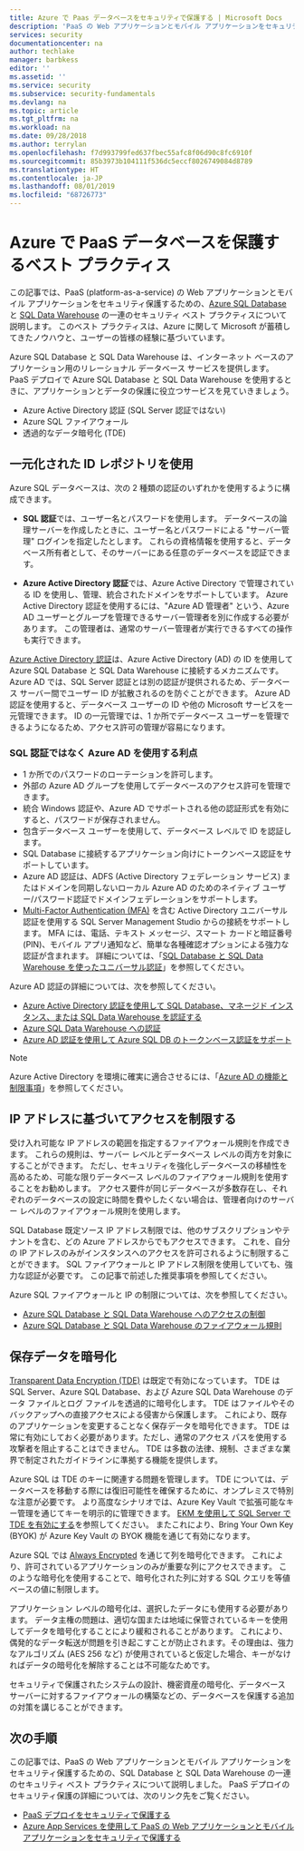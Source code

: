 ```yaml
---
title: Azure で Paas データベースをセキュリティで保護する | Microsoft Docs
description: 'PaaS の Web アプリケーションとモバイル アプリケーションをセキュリティ保護するための、Azure SQL Database と SQL Data Warehouse のセキュリティ ベスト プラクティスについて説明します。 '
services: security
documentationcenter: na
author: techlake
manager: barbkess
editor: ''
ms.assetid: ''
ms.service: security
ms.subservice: security-fundamentals
ms.devlang: na
ms.topic: article
ms.tgt_pltfrm: na
ms.workload: na
ms.date: 09/28/2018
ms.author: terrylan
ms.openlocfilehash: f7d993799fed637fbec55afc8f06d90c8fc6910f
ms.sourcegitcommit: 85b3973b104111f536dc5eccf8026749084d8789
ms.translationtype: HT
ms.contentlocale: ja-JP
ms.lasthandoff: 08/01/2019
ms.locfileid: "68726773"
---
```

# <a name="best-practices-for-securing-paas-databases-in-azure"></a>Azure で PaaS データベースを保護するベスト プラクティス

この記事では、PaaS (platform-as-a-service) の Web アプリケーションとモバイル アプリケーションをセキュリティ保護するための、[Azure SQL Database](../../sql-database/sql-database-technical-overview.md) と [SQL Data Warehouse](../../sql-data-warehouse/sql-data-warehouse-overview-what-is.md) の一連のセキュリティ ベスト プラクティスについて説明します。 このベスト プラクティスは、Azure に関して Microsoft が蓄積してきたノウハウと、ユーザーの皆様の経験に基づいています。

Azure SQL Database と SQL Data Warehouse は、インターネット ベースのアプリケーション用のリレーショナル データベース サービスを提供します。 PaaS デプロイで Azure SQL Database と SQL Data Warehouse を使用するときに、アプリケーションとデータの保護に役立つサービスを見ていきましょう。

- Azure Active Directory 認証 (SQL Server 認証ではない)
- Azure SQL ファイアウォール
- 透過的なデータ暗号化 (TDE)

## <a name="use-a-centralized-identity-repository"></a>一元化された ID レポジトリを使用
Azure SQL データベースは、次の 2 種類の認証のいずれかを使用するように構成できます。

- **SQL 認証**では、ユーザー名とパスワードを使用します。 データベースの論理サーバーを作成したときに、ユーザー名とパスワードによる "サーバー管理" ログインを指定したとします。 これらの資格情報を使用すると、データベース所有者として、そのサーバーにある任意のデータベースを認証できます。

- **Azure Active Directory 認証**では、Azure Active Directory で管理されている ID を使用し、管理、統合されたドメインをサポートしています。 Azure Active Directory 認証を使用するには、"Azure AD 管理者" という、Azure AD ユーザーとグループを管理できるサーバー管理者を別に作成する必要があります。 この管理者は、通常のサーバー管理者が実行できるすべての操作も実行できます。

[Azure Active Directory 認証](../../active-directory/develop/authentication-scenarios.md)は、Azure Active Directory (AD) の ID を使用して Azure SQL Database と SQL Data Warehouse に接続するメカニズムです。 Azure AD では、SQL Server 認証とは別の認証が提供されるため、データベース サーバー間でユーザー ID が拡散されるのを防ぐことができます。 Azure AD 認証を使用すると、データベース ユーザーの ID や他の Microsoft サービスを一元管理できます。 ID の一元管理では、1 か所でデータベース ユーザーを管理できるようになるため、アクセス許可の管理が容易になります。  

### <a name="benefits-of-using-azure-ad-instead-of-sql-authentication"></a>SQL 認証ではなく Azure AD を使用する利点
- 1 か所でのパスワードのローテーションを許可します。
- 外部の Azure AD グループを使用してデータベースのアクセス許可を管理できます。
- 統合 Windows 認証や、Azure AD でサポートされる他の認証形式を有効にすると、パスワードが保存されません。
- 包含データベース ユーザーを使用して、データベース レベルで ID を認証します。
- SQL Database に接続するアプリケーション向けにトークンベース認証をサポートしています。
- Azure AD 認証は、ADFS (Active Directory フェデレーション サービス) またはドメインを同期しないローカル Azure AD のためのネイティブ ユーザー/パスワード認証でドメインフェデレーションをサポートします。
- [Multi-Factor Authentication (MFA)](/azure/active-directory/authentication/multi-factor-authentication) を含む Active Directory ユニバーサル認証を使用する SQL Server Management Studio からの接続をサポートします。 MFA には、電話、テキスト メッセージ、スマート カードと暗証番号 (PIN)、モバイル アプリ通知など、簡単な各種確認オプションによる強力な認証が含まれます。 詳細については、「[SQL Database と SQL Data Warehouse を使ったユニバーサル認証](../../sql-database/sql-database-ssms-mfa-authentication.md)」を参照してください。

Azure AD 認証の詳細については、次を参照してください。

- [Azure Active Directory 認証を使用して SQL Database、マネージド インスタンス、または SQL Data Warehouse を認証する](../../sql-database/sql-database-aad-authentication.md)
- [Azure SQL Data Warehouse への認証](../../sql-data-warehouse/sql-data-warehouse-authentication.md)
- [Azure AD 認証を使用して Azure SQL DB のトークンベース認証をサポート](../../sql-database/sql-database-aad-authentication.md)

> [!NOTE]
> Azure Active Directory を環境に確実に適合させるには、「[Azure AD の機能と制限事項](../../sql-database/sql-database-aad-authentication.md#azure-ad-features-and-limitations)」を参照してください。
>
>

## <a name="restrict-access-based-on-ip-address"></a>IP アドレスに基づいてアクセスを制限する
受け入れ可能な IP アドレスの範囲を指定するファイアウォール規則を作成できます。 これらの規則は、サーバー レベルとデータベース レベルの両方を対象にすることができます。 ただし、セキュリティを強化しデータベースの移植性を高めるため、可能な限りデータベース レベルのファイアウォール規則を使用することをお勧めします。 アクセス要件が同じデータベースが多数存在し、それぞれのデータベースの設定に時間を費やしたくない場合は、管理者向けのサーバー レベルのファイアウォール規則を使用します。

SQL Database 既定ソース IP アドレス制限では、他のサブスクリプションやテナントを含む、どの Azure アドレスからでもアクセスできます。 これを、自分の IP アドレスのみがインスタンスへのアクセスを許可されるように制限することができます。 SQL ファイアウォールと IP アドレス制限を使用していても、強力な認証が必要です。 この記事で前述した推奨事項を参照してください。

Azure SQL ファイアウォールと IP の制限については、次を参照してください。

- [Azure SQL Database と SQL Data Warehouse へのアクセスの制御](../../sql-database/sql-database-control-access.md)
- [Azure SQL Database と SQL Data Warehouse のファイアウォール規則](../../sql-database/sql-database-firewall-configure.md)


## <a name="encrypt-data-at-rest"></a>保存データを暗号化
[Transparent Data Encryption (TDE)](/sql/relational-databases/security/encryption/transparent-data-encryption) は既定で有効になっています。 TDE は SQL Server、Azure SQL Database、および Azure SQL Data Warehouse のデータ ファイルとログ ファイルを透過的に暗号化します。 TDE はファイルやそのバックアップへの直接アクセスによる侵害から保護します。 これにより、既存のアプリケーションを変更することなく保存データを暗号化できます。 TDE は常に有効にしておく必要があります。ただし、通常のアクセス パスを使用する攻撃者を阻止することはできません。 TDE は多数の法律、規制、さまざまな業界で制定されたガイドラインに準拠する機能を提供します。

Azure SQL は TDE のキーに関連する問題を管理します。 TDE については、データベースを移動する際には復旧可能性を確保するために、オンプレミスで特別な注意が必要です。 より高度なシナリオでは、Azure Key Vault で拡張可能なキー管理を通じてキーを明示的に管理できます。 [EKM を使用して SQL Server で TDE を有効にする](/sql/relational-databases/security/encryption/enable-tde-on-sql-server-using-ekm)を参照してください。 またこれにより、Bring Your Own Key (BYOK) が Azure Key Vault の BYOK 機能を通じて有効になります。

Azure SQL では [Always Encrypted](/sql/relational-databases/security/encryption/always-encrypted-database-engine) を通じて列を暗号化できます。 これにより、許可されているアプリケーションのみが重要な列にアクセスできます。 このような暗号化を使用することで、暗号化された列に対する SQL クエリを等値ベースの値に制限します。

アプリケーション レベルの暗号化は、選択したデータにも使用する必要があります。 データ主権の問題は、適切な国または地域に保管されているキーを使用してデータを暗号化することにより緩和されることがあります。 これにより、偶発的なデータ転送が問題を引き起こすことが防止されます。その理由は、強力なアルゴリズム (AES 256 など) が使用されていると仮定した場合、キーがなければデータの暗号化を解除することは不可能なためです。

セキュリティで保護されたシステムの設計、機密資産の暗号化、データベース サーバーに対するファイアウォールの構築などの、データベースを保護する追加の対策を講じることができます。

## <a name="next-steps"></a>次の手順
この記事では、PaaS の Web アプリケーションとモバイル アプリケーションをセキュリティ保護するための、SQL Database と SQL Data Warehouse の一連のセキュリティ ベスト プラクティスについて説明しました。 PaaS デプロイのセキュリティ保護の詳細については、次のリンク先をご覧ください。

- [PaaS デプロイをセキュリティで保護する](paas-deployments.md)
- [Azure App Services を使用して PaaS の Web アプリケーションとモバイル アプリケーションをセキュリティで保護する](paas-applications-using-app-services.md)
